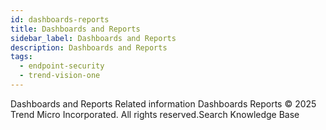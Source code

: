 ```yaml
---
id: dashboards-reports
title: Dashboards and Reports
sidebar_label: Dashboards and Reports
description: Dashboards and Reports
tags:
  - endpoint-security
  - trend-vision-one
---
```


 Dashboards and Reports Related information Dashboards Reports © 2025 Trend Micro Incorporated. All rights reserved.Search Knowledge Base